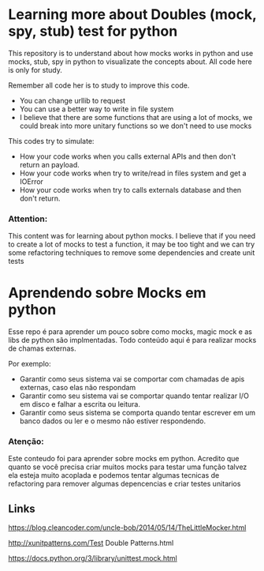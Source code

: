 # Learning more about Doubles (mock, spy, stub) test for python



This repository is to understand about how mocks works in python and use mocks, stub, spy in python to visualizate the concepts about.
All code here is only for study.

Remember all code her is to study to improve this code.
- You can change urllib to request
- You can use  a better way to write in file system
- I believe that there are some functions that are using a lot of mocks, we could break into more unitary functions so we don't need to use mocks


This codes try to simulate:
- How your code works when you calls external APIs and then don't return an payload.
- How your code works when try to write/read in files system and get a IOError
- How your code works when try to calls externals database and then don't return.


### Attention:

This content was for learning about python mocks.
I believe that if you need to create a lot of mocks to
test a function, it may be too tight and we can try
some refactoring techniques to remove some dependencies and create unit tests


# Aprendendo sobre Mocks em python

Esse repo é para aprender um pouco sobre como mocks, magic mock e as libs de python são implmentadas.
Todo conteúdo aqui é para realizar mocks de chamas externas.

Por exemplo:
- Garantir como seus sistema vai se comportar com chamadas de apis externas, caso elas não respondam
- Garantir como seu sistema vai se comportar quando tentar realizar I/O em disco e falhar a escrita ou leitura.
- Garantir como seus sistema se comporta quando tentar escrever em um banco dados ou ler e o mesmo não estiver respondendo.


### Atenção:

Este conteudo foi para aprender sobre mocks em python.
Acredito que quanto se você precisa criar muitos mocks
para testar uma função talvez ela esteja muito acoplada
e podemos tentar algumas tecnicas de refactoring para
remover algumas depencencias e criar testes unitarios



## Links

https://blog.cleancoder.com/uncle-bob/2014/05/14/TheLittleMocker.html

http://xunitpatterns.com/Test Double Patterns.html

https://docs.python.org/3/library/unittest.mock.html





